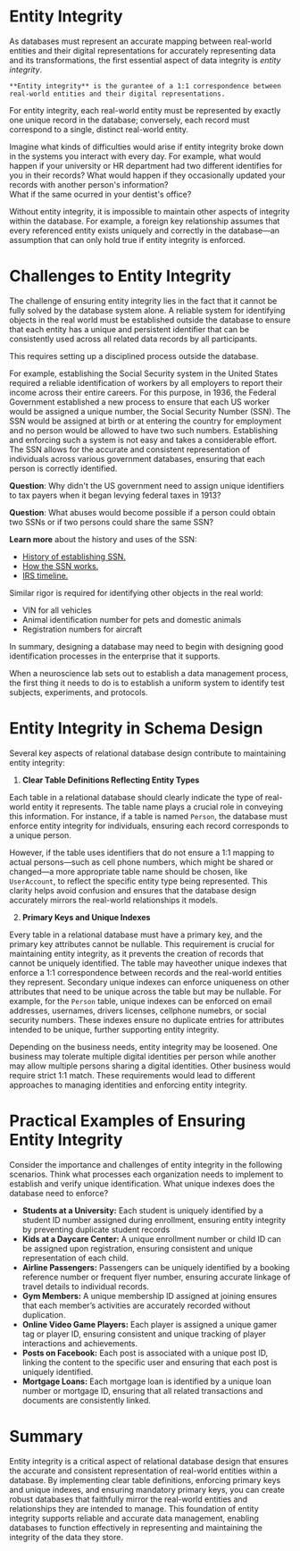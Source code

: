# Entity Integrity

As databases must represent an accurate mapping between real-world entities and their digital representations for accurately representing data and its transformations, the first essential aspect of data integrity is *entity integrity*.

```{card}
**Entity integrity** is the gurantee of a 1:1 correspondence between real-world entities and their digital representations.
```

For entity integrity, each real-world entity must be represented by exactly one unique record in the database; conversely, each record must correspond to a single, distinct real-world entity.

Imagine what kinds of difficulties would arise if entity integrity broke down in the systems you interact with every day.
For example, what would happen if your university or HR department had two different identifies for you in their records?
What would happen if they occasionally updated your records with another person's information?  
What if the same ocurred in your dentist's office?

Without entity integrity, it is impossible to maintain other aspects of integrity within the database.
For example, a foreign key relationship assumes that every referenced entity exists uniquely and correctly in the database—an assumption that can only hold true if entity integrity is enforced.

# Challenges to Entity Integrity
The challenge of ensuring entity integrity lies in the fact that it cannot be fully solved by the database system alone.
A reliable system for identifying objects in the real world must be established outside the database to ensure that each entity has a unique and persistent identifier that can be consistently used across all related data records by all participants.

This requires setting up a disciplined process outside the database.

For example, establishing the Social Security system in the United States required a reliable identification of workers by all employers to report their income across their entire careers.
For this purpose, in 1936, the Federal Government established a new process to ensure that each US worker would be assigned a unique number, the Social Security Number (SSN).
The SSN would be assigned at birth or at entering the country for employment and no person would be allowed to have two such numbers. 
Establishing and enforcing such a system is not easy and takes a considerable effort.
The SSN allows for the accurate and consistent representation of individuals across various government databases, ensuring that each person is correctly identified. 

**Question**: Why didn't the US government need to assign unique identifiers to tax payers when it began levying federal taxes in 1913?

**Question**: What abuses would become possible if a person could obtain two SSNs or if two persons could share the same SSN?

**Learn more** about the history and uses of the SSN:
  * [History of establishing SSN.](https://www.ssa.gov/history/ssn/firstcard.html)
  * [How the SSN works.](https://www.ssa.gov/policy/docs/ssb/v69n2/v69n2p55.html)
  * [IRS timeline.](https://www.irs.gov/irs-history-timeline)

Similar rigor is required for identifying other objects in the real world:
* VIN for all vehicles
* Animal identification number for pets and domestic animals
* Registration numbers for aircraft

In summary, designing a database may need to begin with designing good identification processes in the enterprise that it supports.

When a neuroscience lab sets out to establish a data management process, the first thing it needs to do is to establish a uniform system to identify test subjects, experiments, and protocols.

# Entity Integrity in Schema Design

Several key aspects of relational database design contribute to maintaining entity integrity:

1. **Clear Table Definitions Reflecting Entity Types**

Each table in a relational database should clearly indicate the type of real-world entity it represents.
The table name plays a crucial role in conveying this information.
For instance, if a table is named `Person`, the database must enforce entity integrity for individuals, ensuring each record corresponds to a unique person.

However, if the table uses identifiers that do not ensure a 1:1 mapping to actual persons—such as cell phone numbers, which might be shared or changed—a more appropriate table name should be chosen, like `UserAccount`, to reflect the specific entity type being represented.
This clarity helps avoid confusion and ensures that the database design accurately mirrors the real-world relationships it models.

2. **Primary Keys and Unique Indexes**

Every table in a relational database must have a primary key, and the primary key attributes cannot be nullable. This requirement is crucial for maintaining entity integrity, as it prevents the creation of records that cannot be uniquely identified.
The table may haveother unique indexes that enforce a 1:1 correspondence between records and the real-world entities they represent.
Secondary unique indexes can enforce uniqueness on other attributes that need to be unique across the table but may be nullable.
For example, for the `Person` table, unique indexes can be enforced on email addresses, usernames, drivers licenses, cellphone numebrs, or social security numbers.
These indexes ensure no duplicate entries for attributes intended to be unique, further supporting entity integrity.

Depending on the business needs, entity integrity may be loosened.
One business may tolerate multiple digital identities per person while another may allow multiple persons sharing a digital identities. 
Other business would require strict 1:1 match.
These requirements would lead to different approaches to managing identities and enforcing entity integrity.

# Practical Examples of Ensuring Entity Integrity
Consider the importance and challenges of entity integrity in the following scenarios.
Think what processes each organization needs to implement to establish and verify unique identification.
What unique indexes does the database need to enforce?

- **Students at a University:** Each student is uniquely identified by a student ID number assigned during enrollment, ensuring entity integrity by preventing duplicate student records
- **Kids at a Daycare Center:** A unique enrollment number or child ID can be assigned upon registration, ensuring consistent and unique representation of each child.
- **Airline Passengers:** Passengers can be uniquely identified by a booking reference number or frequent flyer number, ensuring accurate linkage of travel details to individual records.
- **Gym Members:** A unique membership ID assigned at joining ensures that each member’s activities are accurately recorded without duplication.
- **Online Video Game Players:** Each player is assigned a unique gamer tag or player ID, ensuring consistent and unique tracking of player interactions and achievements.
- **Posts on Facebook:** Each post is associated with a unique post ID, linking the content to the specific user and ensuring that each post is uniquely identified.
- **Mortgage Loans:** Each mortgage loan is identified by a unique loan number or mortgage ID, ensuring that all related transactions and documents are consistently linked.

# Summary
Entity integrity is a critical aspect of relational database design that ensures the accurate and consistent representation of real-world entities within a database. 
By implementing clear table definitions, enforcing primary keys and unique indexes, and ensuring mandatory primary keys, you can create robust databases that faithfully mirror the real-world entities and relationships they are intended to manage. 
This foundation of entity integrity supports reliable and accurate data management, enabling databases to function effectively in representing and maintaining the integrity of the data they store.
